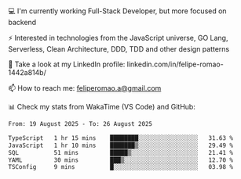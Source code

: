 💻 I'm currently working Full-Stack Developer, but more focused on backend

⚡ Interested in technologies from the JavaScript universe, GO Lang, Serverless, Clean Architecture, DDD, TDD and other design patterns

👥 Take a look at my LinkedIn profile: linkedin.com/in/felipe-romao-1442a814b/

📫 How to reach me: feliperomao.a@gmail.com

📊 Check my stats from WakaTime (VS Code) and GitHub:

<!--START_SECTION:waka-->

```txt
From: 19 August 2025 - To: 26 August 2025

TypeScript   1 hr 15 mins    ████████░░░░░░░░░░░░░░░░░   31.63 %
JavaScript   1 hr 10 mins    ███████▒░░░░░░░░░░░░░░░░░   29.49 %
SQL          51 mins         █████▒░░░░░░░░░░░░░░░░░░░   21.41 %
YAML         30 mins         ███▒░░░░░░░░░░░░░░░░░░░░░   12.70 %
TSConfig     9 mins          █░░░░░░░░░░░░░░░░░░░░░░░░   03.98 %
```

<!--END_SECTION:waka-->
